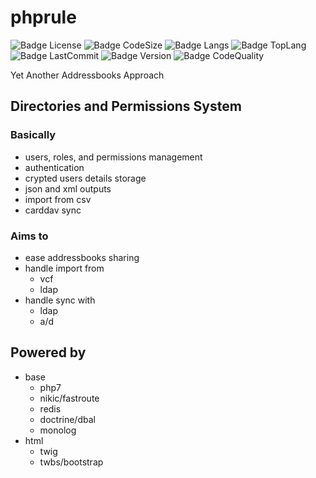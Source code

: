 # phprule
![Badge License](https://img.shields.io/github/license/smallfish500/phprule?style=plastic)
![Badge CodeSize](https://img.shields.io/github/languages/code-size/smallfish500/phprule?style=plastic)
![Badge Langs](https://img.shields.io/github/languages/count/smallfish500/phprule?style=plastic)
![Badge TopLang](https://img.shields.io/github/languages/top/smallfish500/phprule?style=plastic)
![Badge LastCommit](https://img.shields.io/github/last-commit/smallfish500/phprule?style=plastic)
![Badge Version](https://img.shields.io/github/manifest-json/v/smallfish500/phprule?style=plastic)
![Badge CodeQuality](https://img.shields.io/scrutinizer/quality/g/smallfish500/phprule/master?style=plastic)

Yet Another Addressbooks Approach

## Directories and Permissions System

### Basically
- users, roles, and permissions management
- authentication
- crypted users details storage
- json and xml outputs
- import from csv
- carddav sync

### Aims to
- ease addressbooks sharing
- handle import from
    - vcf
    - ldap
- handle sync with
    - ldap
    - a/d

## Powered by
- base
    - php7
    - nikic/fastroute
    - redis
    - doctrine/dbal
    - monolog
- html
    - twig
    - twbs/bootstrap